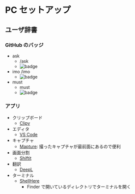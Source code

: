 # PC セットアップ

## ユーザ辞書

### GitHub のバッジ

- ask
  - /ask
  - ![badge](https://img.shields.io/badge/review-ask-blue.svg)
- imo
  /imo
  - ![badge](https://img.shields.io/badge/review-imo-orange.svg)
- must
  - must
  - ![badge](https://img.shields.io/badge/review-must-red.svg)

### アプリ

- クリップボード
  - [Clipy](https://clipy.softonic.jp/mac)
- エディタ
  - [VS Code](https://code.visualstudio.com/)
- キャプチャ
  - [Mapture](https://anatoo.jp/mapture/): 撮ったキャプチャが最前面にあるので便利
- 画面分割
  - [Shiftit](https://github.com/fikovnik/ShiftIt/releases)
- 翻訳
  - [DeepL](https://www.deepl.com/ja/app/)
- ターミナル
  - [ShellHere](https://github.com/lhagan/ShellHere)
    - Finder で開いているディレクトリでターミナルを開く
